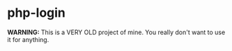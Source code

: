 php-login
==========

**WARNING:** This is a VERY OLD project of mine. You really don't want to use it
for anything.
